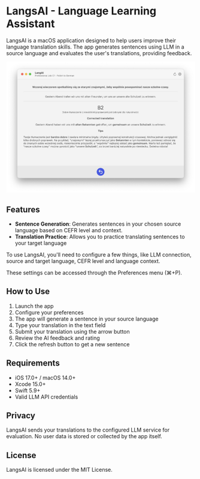 # LangsAI - Language Learning Assistant

LangsAI is a macOS application designed to help users improve their language translation skills. The app generates sentences using LLM in a source language and evaluates the user's translations, providing feedback.

![LangsAI Screenshot](screenshots/screenshot_1.png)

## Features

- **Sentence Generation**: Generates sentences in your chosen source language based on CEFR level and context.
- **Translation Practice**: Allows you to practice translating sentences to your target language

To use LangsAI, you'll need to configure a few things, like LLM connection, source and target language, CEFR level and language context.

These settings can be accessed through the Preferences menu (⌘+P).

## How to Use

1. Launch the app
2. Configure your preferences
3. The app will generate a sentence in your source language
4. Type your translation in the text field
5. Submit your translation using the arrow button
6. Review the AI feedback and rating
7. Click the refresh button to get a new sentence

## Requirements

- iOS 17.0+ / macOS 14.0+
- Xcode 15.0+
- Swift 5.9+
- Valid LLM API credentials

## Privacy

LangsAI sends your translations to the configured LLM service for evaluation. No user data is stored or collected by the app itself.

## License

LangsAI is licensed under the MIT License.
